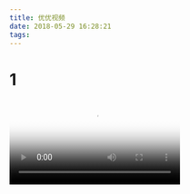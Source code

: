 ```yaml
---
title: 优优视频
date: 2018-05-29 16:28:21
tags:
---
```


# 1
<video id="video" controls="" preload="none" poster="http://om2bks7xs.bkt.clouddn.com/2017-08-26-Markdown-Advance-Video.jpg">
<source id="avi" src="https://youyou-1254131086.cos.ap-beijing.myqcloud.com/%E8%A7%86%E9%A2%91/201902161322200151OB.AVI" type="video/avi">
</video>

